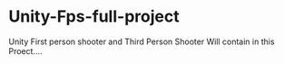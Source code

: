 # Unity-Fps-full-project
Unity First person shooter and Third Person Shooter Will contain in this Proect....
